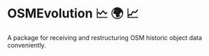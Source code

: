 # OSMEvolution 🗠 🌍 📈

A package for receiving and restructuring OSM historic object data conveniently.




